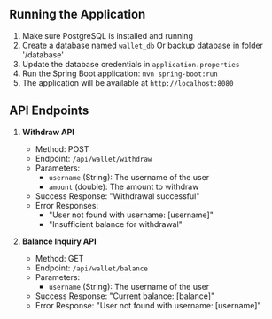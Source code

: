 ## Running the Application

1. Make sure PostgreSQL is installed and running
2. Create a database named `wallet_db` Or backup database in folder '/database'
3. Update the database credentials in `application.properties`
4. Run the Spring Boot application:
   ``` mvn spring-boot:run ```
5. The application will be available at `http://localhost:8080`

## API Endpoints

1. **Withdraw API**
   - Method: POST
   - Endpoint: `/api/wallet/withdraw`
   - Parameters:
     - `username` (String): The username of the user
     - `amount` (double): The amount to withdraw
   - Success Response: "Withdrawal successful"
   - Error Responses:
     - "User not found with username: [username]"
     - "Insufficient balance for withdrawal"

2. **Balance Inquiry API**
   - Method: GET
   - Endpoint: `/api/wallet/balance`
   - Parameters:
     - `username` (String): The username of the user
   - Success Response: "Current balance: [balance]"
   - Error Response: "User not found with username: [username]"
